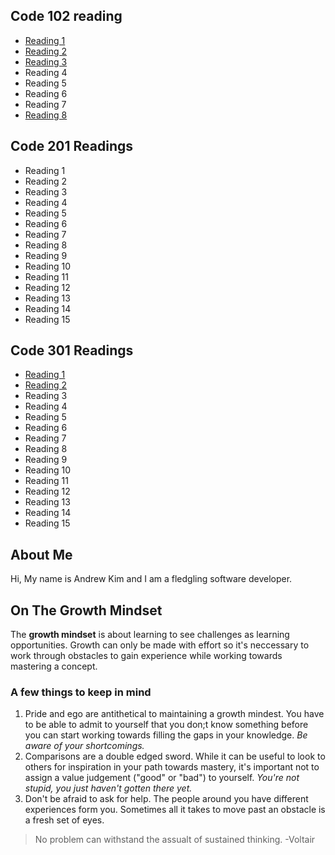 ## Code 102 reading

- [Reading 1](https://github.com/KimrAndrew/reading-notes1/blob/main/markdown.md)
- [Reading 2](https://github.com/KimrAndrew/reading-notes1/blob/main/Read%2002%20-%20The%20Coder's%20Computer.md)
- [Reading 3](https://github.com/KimrAndrew/reading-notes1/blob/main/reading-notes3.md)
- Reading 4
- Reading 5
- Reading 6
- Reading 7
- [Reading 8](https://github.com/KimrAndrew/reading-notes1/blob/main/reading-notes8.md)

## Code 201 Readings

- Reading 1
- Reading 2
- Reading 3
- Reading 4
- Reading 5
- Reading 6
- Reading 7
- Reading 8
- Reading 9
- Reading 10
- Reading 11
- Reading 12
- Reading 13
- Reading 14
- Reading 15

## Code 301 Readings

- [Reading 1](https://github.com/KimrAndrew/reading-notes1/blob/main/301/reading-01.md)
- [Reading 2](https://github.com/KimrAndrew/reading-notes1/blob/main/301/reading-02.md)
- Reading 3
- Reading 4
- Reading 5
- Reading 6
- Reading 7
- Reading 8
- Reading 9
- Reading 10
- Reading 11
- Reading 12
- Reading 13
- Reading 14
- Reading 15

## About Me

Hi, My name is Andrew Kim and I am a fledgling software developer.

## On The Growth Mindset
  
  The **growth mindset** is about learning to see challenges as learning opportunities. Growth can only be made with effort so it's neccessary to work through obstacles to gain experience while working towards mastering a concept.
  
### A few things to keep in mind
  
  1. Pride and ego are antithetical to maintaining a growth mindest. You have to be able to admit to yourself that you don;t know something before you can start working towards filling the gaps in your knowledge. _Be aware of your shortcomings._
  2. Comparisons are a double edged sword. While it can be useful to look to others for inspiration in your path towards mastery, it's important not to assign a value judgement ("good" or "bad") to yourself. _You're not stupid, you just haven't gotten there yet._
  3. Don't be afraid to ask for help. The people around you have different experiences form you. Sometimes all it takes to move past an obstacle is a fresh set of eyes.

> No problem can withstand the assualt of sustained thinking. -Voltair
